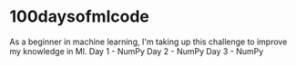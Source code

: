 # 100daysofmlcode
As a beginner in machine learning, I'm taking up this challenge to improve my knowledge in Ml. 
Day 1 - NumPy 
Day 2 - NumPy
Day 3 - NumPy

